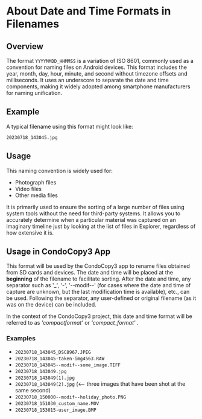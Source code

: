 # About Date and Time Formats in Filenames

## Overview

The format `YYYYMMDD_HHMMSS` is a variation of ISO 8601, commonly used as a convention for naming files on Android devices. This format includes the year, month, day, hour, minute, and second without timezone offsets and milliseconds. It uses an underscore to separate the date and time components, making it widely adopted among smartphone manufacturers for naming unification.

## Example

A typical filename using this format might look like:

`20230718_143045.jpg`

## Usage

This naming convention is widely used for:
- Photograph files
- Video files
- Other media files

It is primarily used to ensure the sorting of a large number of files using system tools without the need for third-party systems. It allows you to accurately determine when a particular material was captured on an imaginary timeline just by looking at the list of files in Explorer, regardless of how extensive it is.

## Usage in CondoCopy3 App

This format will be used by the CondoCopy3 app to rename files obtained from SD cards and devices. The date and time will be placed at the **beginning** of the filename to facilitate sorting. After the date and time, any separator such as '_', '-', '--modif--' (for cases where the date and time of capture are unknown, but the last modification time is available), etc., can be used. Following the separator, any user-defined or original filename (as it was on the device) can be included.

In the context of the CondoCopy3 project, this date and time format will be referred to as *'compactformat'* or *'compact_format'* .

### Examples

- `20230718_143045_DSC8967.JPEG`
- `20230718_143045-taken-img4563.RAW`
- `20230718_143045--modif--some_image.TIFF`
- `20230718_143049.jpg`
- `20230718_143049(1).jpg`
- `20230718_143049(2).jpg`         (<-- three images that have been shot at the same second)
- `20230718_150000--modif--holiday_photo.PNG`
- `20230718_151030_custom_name.MOV`
- `20230718_153015-user_image.BMP`

